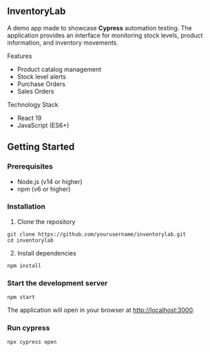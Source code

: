 ## InventoryLab

A demo app made to showcase **Cypress** automation testing. The application provides an interface for monitoring stock levels, product information, and inventory movements.

Features
- Product catalog management
- Stock level alerts
- Purchase Orders
- Sales Orders

Technology Stack
- React 19
- JavaScript (ES6+)

## Getting Started

### Prerequisites

- Node.js (v14 or higher)
- npm (v6 or higher)

### Installation

1. Clone the repository
```
git clone https://github.com/yourusername/inventorylab.git
cd inventorylab
```

2. Install dependencies
```
npm install
```

### Start the development server
```
npm start
```

The application will open in your browser at [http://localhost:3000](http://localhost:3000).

### Run cypress
```
npx cypress open
```
